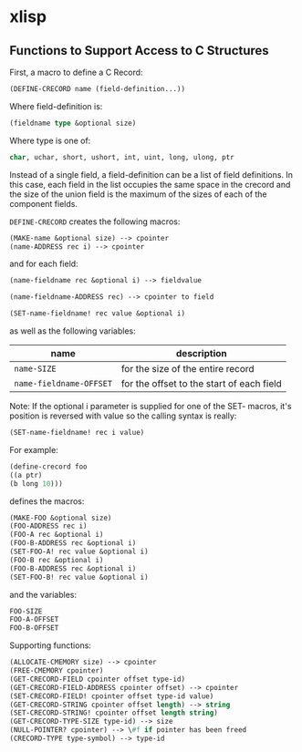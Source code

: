 # xlisp
## Functions to Support Access to C Structures

First, a macro to define a C Record:
```lisp
(DEFINE-CRECORD name (field-definition...))
```
Where field-definition is:

```lisp
(fieldname type &optional size)
```

Where type is one of:
```lisp
char, uchar, short, ushort, int, uint, long, ulong, ptr
```
Instead of a single field, a field-definition can be a list of field 
definitions. In this case, each field in the list occupies the same
space in the crecord and the size of the union field is the maximum 
of the sizes of each of the component fields.

`DEFINE-CRECORD` creates the following macros:
```lisp
(MAKE-name &optional size) --> cpointer
(name-ADDRESS rec i) --> cpointer
```
and for each field:
```lisp
(name-fieldname rec &optional i) --> fieldvalue

(name-fieldname-ADDRESS rec) --> cpointer to field

(SET-name-fieldname! rec value &optional i)
```
as well as the following variables:

| name | description
|-----|---
|`name-SIZE` |for the size of the entire record
|`name-fieldname-OFFSET` |for the offset to the start of each field

Note: If the optional i parameter is supplied for one of the SET- macros,
it's position is reversed with value so the calling syntax is really:
```lisp
(SET-name-fieldname! rec i value)
```
For example:
```lisp
(define-crecord foo
((a ptr)
(b long 10)))
```
defines the macros:
```lisp
(MAKE-FOO &optional size)
(FOO-ADDRESS rec i)
(FOO-A rec &optional i)
(FOO-B-ADDRESS rec &optional i)
(SET-FOO-A! rec value &optional i)
(FOO-B rec &optional i)
(FOO-B-ADDRESS rec &optional i)
(SET-FOO-B! rec value &optional i)
```
and the variables:
```lisp
FOO-SIZE
FOO-A-OFFSET
FOO-B-OFFSET
```
Supporting functions:
```lisp
(ALLOCATE-CMEMORY size) --> cpointer
(FREE-CMEMORY cpointer)
(GET-CRECORD-FIELD cpointer offset type-id)
(GET-CRECORD-FIELD-ADDRESS cpointer offset) --> cpointer
(SET-CRECORD-FIELD! cpointer offset type-id value)
(GET-CRECORD-STRING cpointer offset length) --> string
(SET-CRECORD-STRING! cpointer offset length string)
(GET-CRECORD-TYPE-SIZE type-id) --> size
(NULL-POINTER? cpointer) --> \#f if pointer has been freed
(CRECORD-TYPE type-symbol) --> type-id
```
